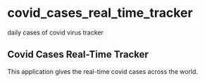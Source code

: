 # covid_cases_real_time_tracker
daily cases of covid virus tracker

## Covid Cases Real-Time Tracker
This application gives the real-time covid cases across the world.

